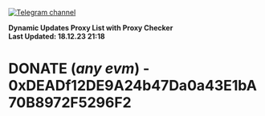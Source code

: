 [![Telegram channel](https://img.shields.io/endpoint?url=https://runkit.io/damiankrawczyk/telegram-badge/branches/master?url=https://t.me/n4z4v0d)](https://t.me/n4z4v0d) 

**Dynamic Updates Proxy List with Proxy Checker**  
**Last Updated: 18.12.23 21:18**

# DONATE (_any evm_) - 0xDEADf12DE9A24b47Da0a43E1bA70B8972F5296F2
